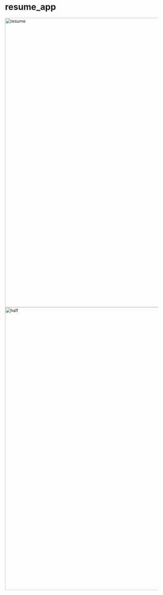 # resume_app
<img width="953" alt="resume" src="https://user-images.githubusercontent.com/126806352/233258732-4dd2a719-4e9c-40d3-b497-a0afcf9fadc3.png">
<img width="932" alt="half" src="https://user-images.githubusercontent.com/126806352/233258770-d83b0df0-9465-4b93-a886-c259625c10a2.png">
